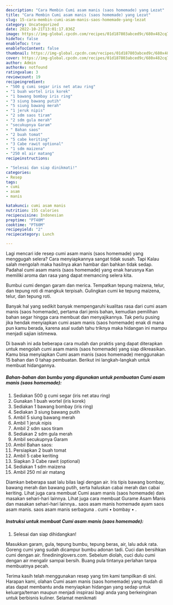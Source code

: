 ```yaml
---
description: "Cara Membin Cumi asam manis (saos homemade) yang Lezat"
title: "Cara Membin Cumi asam manis (saos homemade) yang Lezat"
slug: 15-cara-membin-cumi-asam-manis-saos-homemade-yang-lezat
category: Uncategorized
date: 2022-10-21T13:01:17.836Z
image: https://img-global.cpcdn.com/recipes/01d187803abced9c/680x482cq70/cumi-asam-manis-saos-homemade-foto-resep-utama.jpg
hideToc: false
enableToc: true
enableTocContent: false
thumbnail: https://img-global.cpcdn.com/recipes/01d187803abced9c/680x482cq70/cumi-asam-manis-saos-homemade-foto-resep-utama.jpg
cover: https://img-global.cpcdn.com/recipes/01d187803abced9c/680x482cq70/cumi-asam-manis-saos-homemade-foto-resep-utama.jpg
author: Admin
authorAv: notfound
ratingvalue: 3
reviewcount: 19
recipeingredient:
- "500 g cumi segar iris net atau ring"
- "1 buah wortel iris korek"
- "1 bawang bombay iris ring"
- "3 siung bawang putih"
- "5 siung bawang merah"
- "1 jeruk nipis"
- "2 sdm saos tiram"
- "2 sdm gula merah"
- "secukupnya Garam"
- " Bahan saos"
- "2 buah tomat"
- "5 cabe keriting"
- "3 Cabe rawit optional"
- "1 sdm maizena"
- "250 ml air matang"
recipeinstructions:

- "Selesai dan siap dinikmati!"
categories:
- Resep
tags:
- cumi
- asam
- manis

katakunci: cumi asam manis 
nutrition: 155 calories
recipecuisine: Indonesian
preptime: "PT40M"
cooktime: "PT60M"
recipeyield: "2"
recipecategory: Lunch

---
```



Lagi mencari ide resep cumi asam manis (saos homemade) yang menggugah selera? Cara menyiapkannya sangat tidak susah. Tapi Kalau salah mengolah maka hasilnya akan hambar dan bahkan tidak sedap. Padahal cumi asam manis (saos homemade) yang enak harusnya Kan memiliki aroma dan rasa yang dapat memancing selera kita.


Bumbui cumi dengan garam dan merica. Tempatkan tepung maizena, telur, dan tepung roti di mangkuk terpisah. Gulingkan cumi ke tepung maizena, telur, dan tepung roti.

Banyak hal yang sedikit banyak mempengaruhi kualitas rasa dari cumi asam manis (saos homemade), pertama dari jenis bahan, kemudian pemilihan bahan segar hingga cara membuat dan menyajikannya. Tak perlu pusing jika hendak menyiapkan cumi asam manis (saos homemade) enak di mana pun kamu berada, karena asal sudah tahu triknya maka hidangan ini mampu menjadi sajian istimewa.


Di bawah ini ada beberapa cara mudah dan praktis yang dapat diterapkan untuk mengolah cumi asam manis (saos homemade) yang siap dikreasikan. Kamu bisa menyiapkan Cumi asam manis (saos homemade) menggunakan 15 bahan dan 0 tahap pembuatan. Berikut ini langkah-langkah untuk membuat hidangannya.

<!--inarticleads1-->

##### Bahan-bahan dan bumbu yang digunakan untuk pembuatan Cumi asam manis (saos homemade):

1. Sediakan 500 g cumi segar (iris net atau ring)
1. Gunakan 1 buah wortel (iris korek)
1. Sediakan 1 bawang bombay (iris ring)
1. Sediakan 3 siung bawang putih
1. Ambil 5 siung bawang merah
1. Ambil 1 jeruk nipis
1. Ambil 2 sdm saos tiram
1. Sediakan 2 sdm gula merah
1. Ambil secukupnya Garam
1. Ambil  Bahan saos:
1. Persiapkan 2 buah tomat
1. Ambil 5 cabe keriting
1. Siapkan 3 Cabe rawit (optional)
1. Sediakan 1 sdm maizena
1. Ambil 250 ml air matang


Diamkan beberapa saat lalu bilas lagi dengan air. Iris tipis bawang bombay, bawang merah dan bawang putih, serta haluskan cabai merah dan cabai keriting. Lihat juga cara membuat Cumi asam manis (saos homemade) dan masakan sehari-hari lainnya. Lihat juga cara membuat Gurame Asam Manis dan masakan sehari-hari lainnya.. saos asam manis homemade ayam saos asam manis. saos asam manis serbaguna . cumi • bombay • . 

<!--inarticleads2-->

##### Instruksi untuk membuat Cumi asam manis (saos homemade):


1. Selesai dan siap dihidangkan!

Masukkan garam, gula, tepung bumbu, tepung beras, air, lalu aduk rata. Goreng cumi yang sudah dicampur bumbu adonan tadi. Cuci dan bersihkan cumi dengan air. finedininglovers.com. Sebelum diolah, cuci dulu cumi dengan air mengalir sampai bersih. Buang pula tintanya perlahan tanpa membuatnya pecah. 

Terima kasih telah menggunakan resep yang tim kami tampilkan di sini. Harapan kami, olahan Cumi asam manis (saos homemade) yang mudah di atas dapat membantu anda menyiapkan hidangan yang sedap untuk keluarga/teman maupun menjadi inspirasi bagi anda yang berkeinginan untuk berbisnis kuliner. Selamat menikmati
